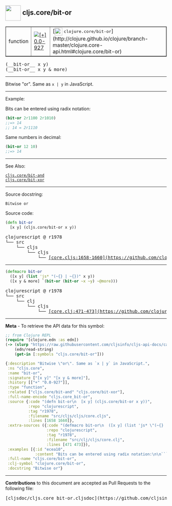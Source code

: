 ## <img width="48px" valign="middle" src="http://i.imgur.com/Hi20huC.png"> cljs.core/bit-or

 <table border="1">
<tr>

<td>function</td>
<td><a href="https://github.com/cljsinfo/cljs-api-docs/tree/0.0-927"><img valign="middle" alt="[+] 0.0-927" src="https://img.shields.io/badge/+-0.0--927-lightgrey.svg"></a> </td>
<td>
[<img height="24px" valign="middle" src="http://i.imgur.com/1GjPKvB.png"> <samp>clojure.core/bit-or</samp>](http://clojure.github.io/clojure/branch-master/clojure.core-api.html#clojure.core/bit-or)
</td>
</tr>
</table>

 <samp>
(__bit-or__ x y)<br>
</samp>
 <samp>
(__bit-or__ x y & more)<br>
</samp>

---

Bitwise "or". Same as `x | y` in JavaScript.

---

Example:

Bits can be entered using radix notation:

```clj
(bit-or 2r1100 2r1010)
;;=> 14
;; 14 = 2r1110
```

Same numbers in decimal:

```clj
(bit-or 12 10)
;;=> 14
```

---

See Also:

[`cljs.core/bit-and`](cljs.core_bit-and.md)<br>
[`cljs.core/bit-xor`](cljs.core_bit-xor.md)<br>

---

Source docstring:

```
Bitwise or
```

Source code:

```clj
(defn bit-or
  [x y] (cljs.core/bit-or x y))
```

 <pre>
clojurescript @ r1978
└── src
    └── cljs
        └── cljs
            └── <ins>[core.cljs:1658-1660](https://github.com/clojure/clojurescript/blob/r1978/src/cljs/cljs/core.cljs#L1658-L1660)</ins>
</pre>


---

```clj
(defmacro bit-or
  ([x y] (list 'js* "(~{} | ~{})" x y))
  ([x y & more] `(bit-or (bit-or ~x ~y) ~@more)))
```

 <pre>
clojurescript @ r1978
└── src
    └── clj
        └── cljs
            └── <ins>[core.clj:471-473](https://github.com/clojure/clojurescript/blob/r1978/src/clj/cljs/core.clj#L471-L473)</ins>
</pre>

---

__Meta__ - To retrieve the API data for this symbol:

```clj
;; from Clojure REPL
(require '[clojure.edn :as edn])
(-> (slurp "https://raw.githubusercontent.com/cljsinfo/cljs-api-docs/catalog/cljs-api.edn")
    (edn/read-string)
    (get-in [:symbols "cljs.core/bit-or"]))
```

```clj
{:description "Bitwise \"or\". Same as `x | y` in JavaScript.",
 :ns "cljs.core",
 :name "bit-or",
 :signature ["[x y]" "[x y & more]"],
 :history [["+" "0.0-927"]],
 :type "function",
 :related ["cljs.core/bit-and" "cljs.core/bit-xor"],
 :full-name-encode "cljs.core_bit-or",
 :source {:code "(defn bit-or\n  [x y] (cljs.core/bit-or x y))",
          :repo "clojurescript",
          :tag "r1978",
          :filename "src/cljs/cljs/core.cljs",
          :lines [1658 1660]},
 :extra-sources ({:code "(defmacro bit-or\n  ([x y] (list 'js* \"(~{} | ~{})\" x y))\n  ([x y & more] `(bit-or (bit-or ~x ~y) ~@more)))",
                  :repo "clojurescript",
                  :tag "r1978",
                  :filename "src/clj/cljs/core.clj",
                  :lines [471 473]}),
 :examples [{:id "ecea10",
             :content "Bits can be entered using radix notation:\n\n```clj\n(bit-or 2r1100 2r1010)\n;;=> 14\n;; 14 = 2r1110\n```\n\nSame numbers in decimal:\n\n```clj\n(bit-or 12 10)\n;;=> 14\n```"}],
 :full-name "cljs.core/bit-or",
 :clj-symbol "clojure.core/bit-or",
 :docstring "Bitwise or"}

```

---

__Contributions__ to this document are accepted as Pull Requests to the following file:

 <pre>
[cljsdoc/cljs.core_bit-or.cljsdoc](https://github.com/cljsinfo/cljs-api-docs/blob/master/cljsdoc/cljs.core_bit-or.cljsdoc)
</pre>

